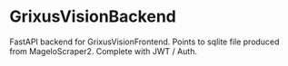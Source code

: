 # GrixusVisionBackend

FastAPI backend for GrixusVisionFrontend. Points to sqlite file produced from MageloScraper2. Complete with JWT / Auth.

